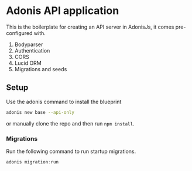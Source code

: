 # Adonis API application

This is the boilerplate for creating an API server in AdonisJs, it comes pre-configured with.

1. Bodyparser
2. Authentication
3. CORS
4. Lucid ORM
5. Migrations and seeds

## Setup

Use the adonis command to install the blueprint

```bash
adonis new base --api-only
```

or manually clone the repo and then run `npm install`.


### Migrations

Run the following command to run startup migrations.

```js
adonis migration:run
```
